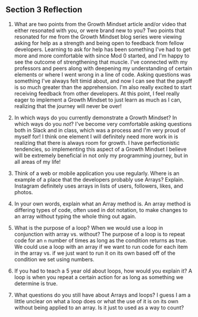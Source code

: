 ## Section 3 Reflection

1. What are two points from the Growth Mindset article and/or video that either resonated with you, or were brand new to you?
    Two points that resonated for me from the Growth Mindset blog series were viewing asking for help
    as a strength and being open to feedback from fellow developers. Learning to ask for
    help has been something I've had to get more and more comfortable with since Mod 0 started,
    and I'm happy to see the outcome of strengthening that muscle. I've connected with my professors
    and peers along with deepening my understanding of certain elements or where I went wrong in a line of code.
    Asking questions was something I've always felt timid about, and now I can see that the
    payoff is so much greater than the apprehension. I'm also really excited to start
    receiving feedback from other developers. At this point, I feel really eager to implement
    a Growth Mindset to just learn as much as I can, realizing that the journey will never be over!

2. In which ways do you currently demonstrate a Growth Mindset? In which ways do you _not_?
    I've become very comfortable asking questions both in Slack and in class, which was a process
    and I'm very proud of myself for! I think one element I will definitely need more work in is
    realizing that there is always room for growth. I have perfectionistic tendencies, so implementing
    this aspect of a Growth Mindset I believe will be extremely beneficial in not only my programming
    journey, but in all areas of my life!

3. Think of a web or mobile application you use regularly. Where is an example of a place that the developers probably use Arrays? Explain.
    Instagram definitely uses arrays in lists of users, followers, likes, and photos.

4. In your own words, explain what an Array method is.
    An array method is differing types of code, often used in dot notation, to make changes to an array without typing the whole thing out again.

5. What is the purpose of a loop? When we would use a loop in conjunction with array vs. without?
    The purpose of a loop is to repeat code for an `n` number of times as long as the condition returns as true.
    We could use a loop with an array if we want to run code for each item in the array vs. if we just
    want to run it on its own based off of the condition we set using numbers.

6. If you had to teach a 5 year old about loops, how would you explain it?
    A loop is when you repeat a certain action for as long as something we determine is true.

7. What questions do you still have about Arrays and loops?
    I guess I am a little unclear on what a loop does or what the use of it is on its own without being applied to an array.
    Is it just to used as a way to count?
